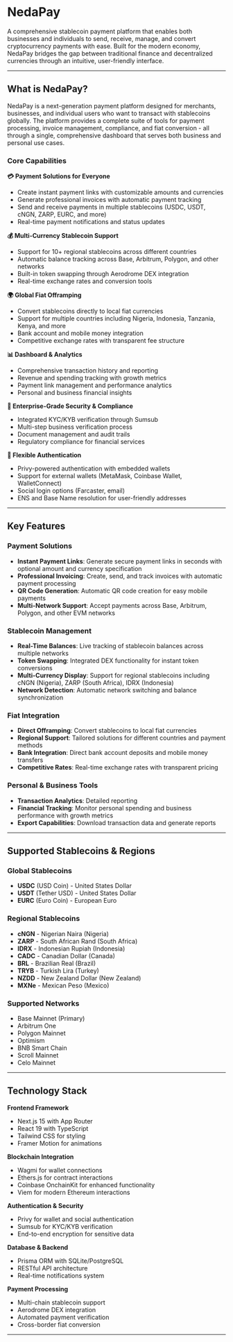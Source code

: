 # NedaPay

A comprehensive stablecoin payment platform that enables both businesses and individuals to send, receive, manage, and convert cryptocurrency payments with ease. Built for the modern economy, NedaPay bridges the gap between traditional finance and decentralized currencies through an intuitive, user-friendly interface.

---

## What is NedaPay?

NedaPay is a next-generation payment platform designed for merchants, businesses, and individual users who want to transact with stablecoins globally. The platform provides a complete suite of tools for payment processing, invoice management, compliance, and fiat conversion - all through a single, comprehensive dashboard that serves both business and personal use cases.

### Core Capabilities

**💳 Payment Solutions for Everyone**
- Create instant payment links with customizable amounts and currencies
- Generate professional invoices with automatic payment tracking
- Send and receive payments in multiple stablecoins (USDC, USDT, cNGN, ZARP, EURC, and more)
- Real-time payment notifications and status updates

**💰 Multi-Currency Stablecoin Support**
- Support for 10+ regional stablecoins across different countries
- Automatic balance tracking across Base, Arbitrum, Polygon, and other networks
- Built-in token swapping through Aerodrome DEX integration
- Real-time exchange rates and conversion tools

**🌍 Global Fiat Offramping**
- Convert stablecoins directly to local fiat currencies
- Support for multiple countries including Nigeria, Indonesia, Tanzania, Kenya, and more
- Bank account and mobile money integration
- Competitive exchange rates with transparent fee structure

**📊 Dashboard & Analytics**
- Comprehensive transaction history and reporting
- Revenue and spending tracking with growth metrics
- Payment link management and performance analytics
- Personal and business financial insights

**🔐 Enterprise-Grade Security & Compliance**
- Integrated KYC/KYB verification through Sumsub
- Multi-step business verification process
- Document management and audit trails
- Regulatory compliance for financial services

**🔗 Flexible Authentication**
- Privy-powered authentication with embedded wallets
- Support for external wallets (MetaMask, Coinbase Wallet, WalletConnect)
- Social login options (Farcaster, email)
- ENS and Base Name resolution for user-friendly addresses

---

## Key Features

### Payment Solutions
- **Instant Payment Links**: Generate secure payment links in seconds with optional amount and currency specification
- **Professional Invoicing**: Create, send, and track invoices with automatic payment processing
- **QR Code Generation**: Automatic QR code creation for easy mobile payments
- **Multi-Network Support**: Accept payments across Base, Arbitrum, Polygon, and other EVM networks

### Stablecoin Management
- **Real-Time Balances**: Live tracking of stablecoin balances across multiple networks
- **Token Swapping**: Integrated DEX functionality for instant token conversions
- **Multi-Currency Display**: Support for regional stablecoins including cNGN (Nigeria), ZARP (South Africa), IDRX (Indonesia)
- **Network Detection**: Automatic network switching and balance synchronization

### Fiat Integration
- **Direct Offramping**: Convert stablecoins to local fiat currencies
- **Regional Support**: Tailored solutions for different countries and payment methods
- **Bank Integration**: Direct bank account deposits and mobile money transfers
- **Competitive Rates**: Real-time exchange rates with transparent pricing

### Personal & Business Tools
- **Transaction Analytics**: Detailed reporting
- **Financial Tracking**: Monitor personal spending and business performance with growth metrics
- **Export Capabilities**: Download transaction data and generate reports


---

## Supported Stablecoins & Regions

### Global Stablecoins
- **USDC** (USD Coin) - United States Dollar
- **USDT** (Tether USD) - United States Dollar
- **EURC** (Euro Coin) - European Euro

### Regional Stablecoins
- **cNGN** - Nigerian Naira (Nigeria)
- **ZARP** - South African Rand (South Africa)
- **IDRX** - Indonesian Rupiah (Indonesia)
- **CADC** - Canadian Dollar (Canada)
- **BRL** - Brazilian Real (Brazil)
- **TRYB** - Turkish Lira (Turkey)
- **NZDD** - New Zealand Dollar (New Zealand)
- **MXNe** - Mexican Peso (Mexico)

### Supported Networks
- Base Mainnet (Primary)
- Arbitrum One
- Polygon Mainnet
- Optimism
- BNB Smart Chain
- Scroll Mainnet
- Celo Mainnet

---

## Technology Stack

**Frontend Framework**
- Next.js 15 with App Router
- React 19 with TypeScript
- Tailwind CSS for styling
- Framer Motion for animations

**Blockchain Integration**
- Wagmi for wallet connections
- Ethers.js for contract interactions
- Coinbase OnchainKit for enhanced functionality
- Viem for modern Ethereum interactions

**Authentication & Security**
- Privy for wallet and social authentication
- Sumsub for KYC/KYB verification
- End-to-end encryption for sensitive data

**Database & Backend**
- Prisma ORM with SQLite/PostgreSQL
- RESTful API architecture
- Real-time notifications system

**Payment Processing**
- Multi-chain stablecoin support
- Aerodrome DEX integration
- Automated payment verification
- Cross-border fiat conversion

---